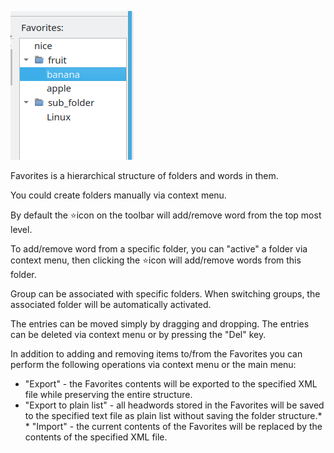 ![favoriates](img/fav.webp)

Favorites is a hierarchical structure of folders and words in them.

You could create folders manually via context menu.

By default the ⭐icon on the toolbar will add/remove word from the top most level.

To add/remove word from a specific folder, you can "active" a folder via context menu,
then clicking the ⭐icon will add/remove words from this folder.

Group can be associated with specific folders.
When switching groups, the associated folder will be automatically activated.

The entries can be moved simply by dragging and dropping. The entries can be deleted via context menu or by pressing the "Del" key.

In addition to adding and removing items to/from the Favorites you can perform the following operations via context menu or the main menu:

* "Export" - the Favorites contents will be exported to the specified XML file while preserving the entire structure.
* "Export to plain list" - all headwords stored in the Favorites will be saved to the specified text file as plain list without saving the folder structure.* * "Import" - the current contents of the Favorites will be replaced by the contents of the specified XML file.

